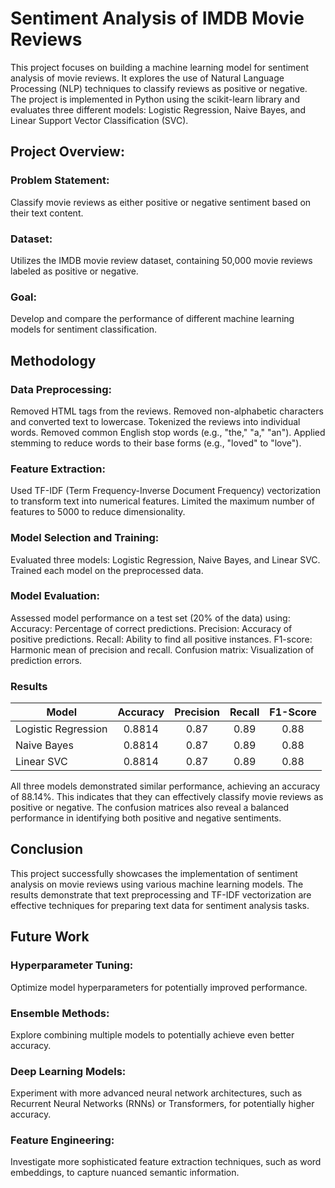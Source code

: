 # Sentiment Analysis of IMDB Movie Reviews
This project focuses on building a machine learning model for sentiment analysis of movie reviews. It explores the use of Natural Language Processing (NLP) techniques to classify reviews as positive or negative. The project is implemented in Python using the scikit-learn library and evaluates three different models: Logistic Regression, Naive Bayes, and Linear Support Vector Classification (SVC).

## Project Overview:
### Problem Statement: 
Classify movie reviews as either positive or negative sentiment based on their text content.
### Dataset: 
Utilizes the IMDB movie review dataset, containing 50,000 movie reviews labeled as positive or negative.
### Goal: 
Develop and compare the performance of different machine learning models for sentiment classification.

## Methodology
### Data Preprocessing:

Removed HTML tags from the reviews.
Removed non-alphabetic characters and converted text to lowercase.
Tokenized the reviews into individual words.
Removed common English stop words (e.g., "the," "a," "an").
Applied stemming to reduce words to their base forms (e.g., "loved" to "love").

### Feature Extraction:
Used TF-IDF (Term Frequency-Inverse Document Frequency) vectorization to transform text into numerical features.
Limited the maximum number of features to 5000 to reduce dimensionality.

### Model Selection and Training:

Evaluated three models: Logistic Regression, Naive Bayes, and Linear SVC.
Trained each model on the preprocessed data.

### Model Evaluation:
Assessed model performance on a test set (20% of the data) using:
Accuracy: Percentage of correct predictions.
Precision: Accuracy of positive predictions.
Recall: Ability to find all positive instances.
F1-score: Harmonic mean of precision and recall.
Confusion matrix: Visualization of prediction errors.

### Results

| Model             | Accuracy | Precision | Recall | F1-Score |
|-------------------|:-------:|:--------:|:-----:|:-------:|
| Logistic Regression | 0.8814   | 0.87      | 0.89   | 0.88    |
| Naive Bayes      | 0.8814   | 0.87      | 0.89   | 0.88    |
| Linear SVC        | 0.8814   | 0.87      | 0.89   | 0.88    |


All three models demonstrated similar performance, achieving an accuracy of 88.14%. This indicates that they can effectively classify movie reviews as positive or negative. The confusion matrices also reveal a balanced performance in identifying both positive and negative sentiments.

## Conclusion
This project successfully showcases the implementation of sentiment analysis on movie reviews using various machine learning models. The results demonstrate that text preprocessing and TF-IDF vectorization are effective techniques for preparing text data for sentiment analysis tasks.

## Future Work
### Hyperparameter Tuning: 
Optimize model hyperparameters for potentially improved performance.
### Ensemble Methods: 
Explore combining multiple models to potentially achieve even better accuracy.
### Deep Learning Models: 
Experiment with more advanced neural network architectures, such as Recurrent Neural Networks (RNNs) or Transformers, for potentially higher accuracy.
### Feature Engineering: 
Investigate more sophisticated feature extraction techniques, such as word embeddings, to capture nuanced semantic information.
